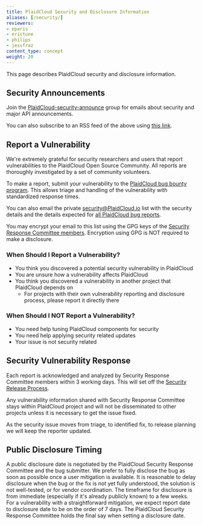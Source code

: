 ```yaml
---
title: PlaidCloud Security and Disclosure Information
aliases: [/security/]
reviewers:
- eparis
- erictune
- philips
- jessfraz
content_type: concept
weight: 20
---
```


<!-- overview -->
This page describes PlaidCloud security and disclosure information.


<!-- body -->
## Security Announcements

Join the [PlaidCloud-security-announce](https://groups.google.com/forum/#!forum/PlaidCloud-security-announce) group for emails about security and major API announcements.

You can also subscribe to an RSS feed of the above using [this link](https://groups.google.com/forum/feed/PlaidCloud-security-announce/msgs/rss_v2_0.xml?num=50).

## Report a Vulnerability

We're extremely grateful for security researchers and users that report vulnerabilities to the PlaidCloud Open Source Community. All reports are thoroughly investigated by a set of community volunteers.

To make a report, submit your vulnerability to the [PlaidCloud bug bounty program](https://hackerone.com/PlaidCloud). This allows triage and handling of the vulnerability with standardized response times.

You can also email the private [security@PlaidCloud.io](mailto:security@PlaidCloud.io) list with the security details and the details expected for [all PlaidCloud bug reports](https://github.com/PlaidCloud/PlaidCloud/blob/master/.github/ISSUE_TEMPLATE/bug-report.yaml).

You may encrypt your email to this list using the GPG keys of the [Security Response Committee members](https://git.k8s.io/security/README.md#product-security-committee-psc). Encryption using GPG is NOT required to make a disclosure.

### When Should I Report a Vulnerability?

- You think you discovered a potential security vulnerability in PlaidCloud
- You are unsure how a vulnerability affects PlaidCloud
- You think you discovered a vulnerability in another project that PlaidCloud depends on
  - For projects with their own vulnerability reporting and disclosure process, please report it directly there


### When Should I NOT Report a Vulnerability?

- You need help tuning PlaidCloud components for security
- You need help applying security related updates
- Your issue is not security related

## Security Vulnerability Response

Each report is acknowledged and analyzed by Security Response Committee members within 3 working days. This will set off the [Security Release Process](https://git.k8s.io/security/security-release-process.md#disclosures).

Any vulnerability information shared with Security Response Committee stays within PlaidCloud project and will not be disseminated to other projects unless it is necessary to get the issue fixed.

As the security issue moves from triage, to identified fix, to release planning we will keep the reporter updated.

## Public Disclosure Timing

A public disclosure date is negotiated by the PlaidCloud Security Response Committee and the bug submitter. We prefer to fully disclose the bug as soon as possible once a user mitigation is available. It is reasonable to delay disclosure when the bug or the fix is not yet fully understood, the solution is not well-tested, or for vendor coordination. The timeframe for disclosure is from immediate (especially if it's already publicly known) to a few weeks. For a vulnerability with a straightforward mitigation, we expect report date to disclosure date to be on the order of 7 days. The PlaidCloud Security Response Committee holds the final say when setting a disclosure date.

